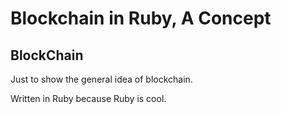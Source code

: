 # Blockchain in Ruby, A Concept

## BlockChain

Just to show the general idea of blockchain.

Written in Ruby because Ruby is cool.

